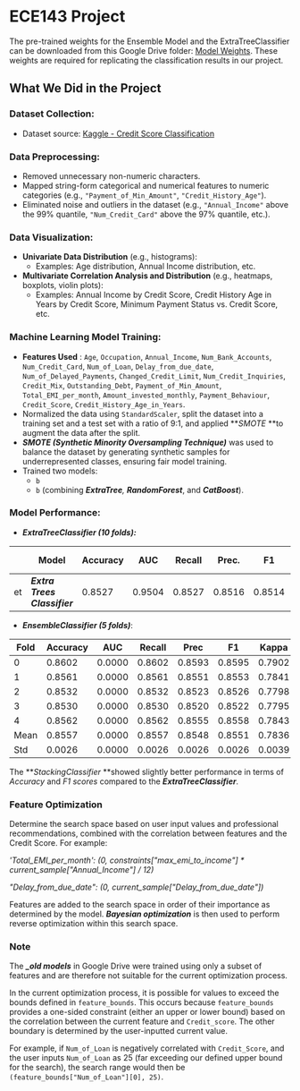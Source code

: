 # ECE143 Project

The pre-trained weights for the Ensemble Model and the ExtraTreeClassifier can be downloaded from this Google Drive folder: [Model Weights](https://drive.google.com/drive/folders/1zXDAAJkvUK8wZCzr4DZojyVU2zw_6_uI?usp=sharing). These weights are required for replicating the classification results in our project.

## What We Did in the Project

### **Dataset Collection:**

* Dataset source: [Kaggle - Credit Score Classification](https://www.kaggle.com/datasets/parisrohan/credit-score-classification?select=train.csv)

### **Data Preprocessing:**

* Removed unnecessary non-numeric characters.
* Mapped string-form categorical and numerical features to numeric categories (e.g., `"Payment_of_Min_Amount"`, `"Credit_History_Age"`).
* Eliminated noise and outliers in the dataset (e.g., `"Annual_Income"` above the 99% quantile, `"Num_Credit_Card"` above the 97% quantile, etc.).

### **Data Visualization:**

* **Univariate Data Distribution** (e.g., histograms):
  * Examples: Age distribution, Annual Income distribution, etc.
* **Multivariate Correlation Analysis and Distribution** (e.g., heatmaps, boxplots, violin plots):
  * Examples: Annual Income by Credit Score, Credit History Age in Years by Credit Score, Minimum Payment Status vs. Credit Score, etc.

### **Machine Learning Model Training:**

* **Features Used** :
  `Age`, `Occupation`, `Annual_Income`, `Num_Bank_Accounts`, `Num_Credit_Card`, `Num_of_Loan`, `Delay_from_due_date`, `Num_of_Delayed_Payments`, `Changed_Credit_Limit`, `Num_Credit_Inquiries`, `Credit_Mix`, `Outstanding_Debt`, `Payment_of_Min_Amount`, `Total_EMI_per_month`, `Amount_invested_monthly`, `Payment_Behaviour`, `Credit_Score`, `Credit_History_Age_in_Years`.
* Normalized the data using `StandardScaler`, split the dataset into a training set and a test set with a ratio of 9:1, and applied ***SMOTE* **to augment the data after the split.
* ***SMOTE (Synthetic Minority Oversampling Technique)*** was used to balance the dataset by generating synthetic samples for underrepresented classes, ensuring fair model training.
* Trained two models:
  * `b`
  * `b` (combining ***ExtraTree**, **RandomForest***, and ***CatBoost***).

### **Model Performance:**

- ***ExtraTreeClassifier (10 folds):***

|    | Model                          | Accuracy | AUC    | Recall | Prec.  | F1     | Kappa  | MCC    | TT (Sec) |
| -- | ------------------------------ | -------- | ------ | ------ | ------ | ------ | ------ | ------ | -------- |
| et | ***Extra Trees Classifier*** | 0.8527   | 0.9504 | 0.8527 | 0.8516 | 0.8514 | 0.7790 | 0.7797 | 8.2790   |

- ***EnsembleClassifier (5 folds)***:

| Fold | Accuracy | AUC    | Recall | Prec   | F1     | Kappa  | MCC    |
| ---- | -------- | ------ | ------ | ------ | ------ | ------ | ------ |
| 0    | 0.8602   | 0.0000 | 0.8602 | 0.8593 | 0.8595 | 0.7902 | 0.7905 |
| 1    | 0.8561   | 0.0000 | 0.8561 | 0.8551 | 0.8553 | 0.7841 | 0.7844 |
| 2    | 0.8532   | 0.0000 | 0.8532 | 0.8523 | 0.8526 | 0.7798 | 0.7799 |
| 3    | 0.8530   | 0.0000 | 0.8530 | 0.8520 | 0.8522 | 0.7795 | 0.7797 |
| 4    | 0.8562   | 0.0000 | 0.8562 | 0.8555 | 0.8558 | 0.7843 | 0.7843 |
| Mean | 0.8557   | 0.0000 | 0.8557 | 0.8548 | 0.8551 | 0.7836 | 0.7838 |
| Std  | 0.0026   | 0.0000 | 0.0026 | 0.0026 | 0.0026 | 0.0039 | 0.0039 |

The ***StackingClassifier* **showed slightly better performance in terms of *Accuracy* and *F1 scores* compared to the ***ExtraTreeClassifier***.

### Feature Optimization

Determine the search space based on user input values and professional recommendations, combined with the correlation between features and the Credit Score. For example:

*'Total_EMI_per_month': (0, constraints["max_emi_to_income"] * current_sample["Annual_Income"] / 12)*

*"Delay_from_due_date": (0, current_sample["Delay_from_due_date"])*

Features are added to the search space in order of their importance as determined by the model. ***Bayesian optimization*** is then used to perform reverse optimization within this search space.

### Note

The ***_old models*** in Google Drive were trained using only a subset of features and are therefore not suitable for the current optimization process.

In the current optimization process, it is possible for values to exceed the bounds defined in `feature_bounds`. This occurs because `feature_bounds` provides a one-sided constraint (either an upper or lower bound) based on the correlation between the current feature and `Credit_score`. The other boundary is determined by the user-inputted current value.

For example, if `Num_of_Loan` is negatively correlated with `Credit_Score`, and the user inputs `Num_of_Loan` as 25 (far exceeding our defined upper bound for the search), the search range would then be `(feature_bounds["Num_of_Loan"][0], 25)`.

